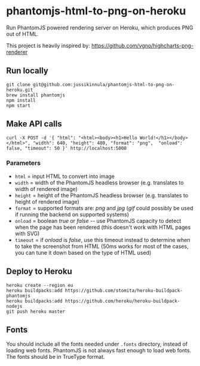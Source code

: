 # phantomjs-html-to-png-on-heroku

Run PhantomJS powered rendering server on Heroku, which produces PNG out of HTML.

This project is heavily inspired by: https://github.com/vgno/highcharts-png-renderer

## Run locally

```
git clone git@github.com:jussikinnula/phantomjs-html-to-png-on-heroku.git
brew install phantomjs
npm install
npm start
```

## Make API calls

```
curl -X POST -d '{ "html": "<html><body><h1>Hello World!</h1></body></html>", "width": 640, "height": 480, "format": "png",  "onload": false, "timeout": 50 }' http://localhost:5000
```

### Parameters

- `html` = input HTML to convert into image
- `width` = width of the PhantomJS headless browser (e.g. translates to width of rendered image)
- `height` = height of the PhantomJS headless browser (e.g. translates to height of rendered image)
- `format` = supported formats are: *png* and *jpg* (*gif* could possibly be used if running the backend on supported systems)
- `onload` = boolean *true* or *false* -- use PhantomJS capacity to detect when the page has been rendered (this doesn't work with HTML pages with SVG)
- `timeout` = if *onload* is *false*, use this timeout instead to determine when to take the screenshot from HTML (50ms works for most of the cases, you can tune it down based on the type of HTML used)

## Deploy to Heroku

```
heroku create --region eu
heroku buildpacks:add https://github.com/stomita/heroku-buildpack-phantomjs
heroku buildpacks:add https://github.com/heroku/heroku-buildpack-nodejs
git push heroku master
```

## Fonts

You should include all the fonts needed under `.fonts` directory, instead of loading web fonts. PhantomJS is not always fast enough to load web fonts. The fonts should be in TrueType format.
